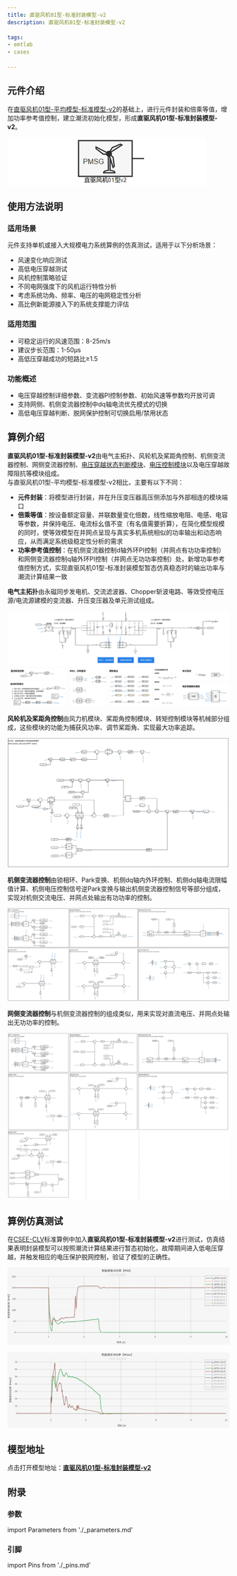 ```yaml
---
title: 直驱风机01型-标准封装模型-v2
description: 直驱风机01型-标准封装模型-v2

tags:
- emtlab
- cases

---
```



## 元件介绍

在[直驱风机01型-平均模型-标准模型-v2](../../10-wtg_pmsg/10-wtg_pmsg_01/40-wtg_pmsg_01-avm-std-v2/index.md)的基础上，进行元件封装和倍乘等值，增加功率参考值控制，建立潮流初始化模型，形成**直驱风机01型-标准封装模型-v2**。  

![元件图形](./wtg_pmsg_01-avm-stdm-v2b1-graphic.png "元件图形")


## 使用方法说明

### 适用场景
元件支持单机或接入大规模电力系统算例的仿真测试，适用于以下分析场景：
   + 风速变化响应测试  
   + 高低电压穿越测试  
   + 风机控制策略验证  
   + 不同电网强度下的风机运行特性分析  
   + 考虑系统功角、频率、电压的电网稳定性分析
   + 高比例新能源接入下的系统支撑能力评估  

### 适用范围  

   + 可稳定运行的风速范围：8-25m/s  
   + 建议步长范围：1-50μs  
   + 高低压穿越成功的短路比≥1.5

### 功能概述  

   + 电压穿越控制详细参数、变流器PI控制参数、初始风速等参数均开放可调  
   + 支持网侧、机侧变流器控制中dq轴电流优先模式的切换  
   + 高低电压穿越判断、脱网保护控制可切换启用/禁用状态
  
## 算例介绍

**直驱风机01型-标准封装模型-v2**由电气主拓扑、风轮机及桨距角控制、机侧变流器控制、网侧变流器控制、[电压穿越状态判断模块](../../70-voltage-ride-though-model/10-vrt_sd-stdm-v1/index.md)、[电压控制模块](../../70-voltage-ride-though-model/20-vrt_ctrl-stdm-v1/index.md)以及电压穿越故障阻抗等模块组成。  
与直驱风机01型-平均模型-标准模型-v2相比，主要有以下不同：  

+ **元件封装**：将模型进行封装，并在升压变压器高压侧添加与外部相连的模块端口  
+ **倍乘等值**：按设备额定容量、并联数量变化倍数，线性缩放电阻、电感、电容等参数，并保持电压、电流标幺值不变（有名值需要折算），在简化模型规模的同时，使等效模型在并网点呈现与真实多机系统相似的功率输出和动态响应，从而满足系统级稳定性分析的需求  
+ **功率参考值控制**：在机侧变流器控制d轴外环PI控制（并网点有功功率控制）和网侧变流器控制q轴外环PI控制（并网点无功功率控制）处，新增功率参考值控制方式，实现直驱风机01型-标准封装模型暂态仿真稳态时的输出功率与潮流计算结果一致


**电气主拓扑**由永磁同步发电机、交流滤波器、Chopper斩波电路、等效受控电压源/电流源建模的变流器、升压变压器及单元测试组成。  

![电气主拓扑](./wtg_pmsg_01-avm-stdm-v2b1-main.png "电气主拓扑")

**风轮机及桨距角控制**由风力机模块、桨距角控制模块、转矩控制模块等机械部分组成，这些模块的功能为捕获风功率、调节桨距角、实现最大功率追踪。  

![风轮机及桨距角控制](./wtg_pmsg_01-avm-stdm-v2b1-mppt.png "风轮机及桨距角控制")


**机侧变流器控制**由锁相环、Park变换、机侧dq轴内外环控制、机侧dq轴电流限幅值计算、机侧电压控制信号逆Park变换与输出机侧变流器控制信号等部分组成，实现对机侧交流电压、并网点处输出有功功率的控制。  
  
![机侧变流器控制](./wtg_pmsg_01-avm-stdm-v2b1-msc.png "机侧变流器控制")

**网侧变流器控制**与机侧变流器控制的组成类似，用来实现对直流电压、并网点处输出无功功率的控制。  

![网侧变流器控制](./wtg_pmsg_01-avm-stdm-v2b1-gsc.png "网侧变流器控制")





  
## 算例仿真测试
在[CSEE-CLV](../../../../20-academic-cases/50-csee-standard-cases/60-csee_vs_clv-v1/index.md)标准算例中加入**直驱风机01型-标准封装模型-v2**进行测试，仿真结果表明封装模型可以按照潮流计算结果进行暂态初始化，故障期间进入低电压穿越，并触发相应的电压保护脱网控制，验证了模型的正确性。  

![有功功率仿真结果](./wtg_pmsg_01-avm-stdm-v2b1-p.png "有功功率仿真结果")

![无功功率仿真结果](./wtg_pmsg_01-avm-stdm-v2b1-q.png "无功功率仿真结果")  

## 模型地址

点击打开模型地址：[**直驱风机01型-标准封装模型-v2**](https://cloudpss.net/model/open-cloudpss/WTG_PMSG_01-avm-stdm-v2b1)  


## 附录

### 参数

import Parameters from './_parameters.md'

<Parameters/>

### 引脚

import Pins from './_pins.md'

<Pins/>


<!-- 
## 附：修改及调试日志

+ 20250715~0716 
  + 在之前用于标准算例测试的直驱风机01型-封装模型的基础上，将原有的高低穿控制替换为封装的电压穿越控制模型、电压穿越运行状态判断模型，并将电压穿越模型参数映射至参数列表
  + 优化整理参数列表，新增脱网保护控制参数列表
  + 修改脱网保护标志位（修改为0：正常运行；1：脱网保护），以及触发脱网保护事件日志的方式（修改为上升沿触发）
  + 加入戴维南等值电压源，等值阻抗由短路比、阻抗比计算得到
  + 加入低电压穿越故障阻抗模块
  + 删去电压穿越控制、状态判断图纸，将电压穿越相关模型移至主拓扑图纸中
  + 设置GSC、MSC变流器控制外环PI控制在电压穿越期间均被冻结，以解决输出有功小于额定值时，电压恢复后功率出现较大突刺的问题
+ 20250717 优化模型布局
+ 20250725 
  + 替换二阶传递函数模块
  + 修改电流方向和坐标变化，统一注入电网为正
  + 完善模型布局与参数、变量的标准化命名
  + 调整变流器控制中d轴电流、q轴电流与输出有功、无功功率方向一致
+ 20250728 计算并网点电压标幺值时，基准值修改为并网点电压有效值/并网点电压幅值，以根据潮流计算结果正确计算并网点电压标幺值

-->
